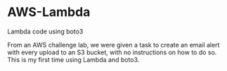 # AWS-Lambda
Lambda code using boto3

From an AWS challenge lab, we were given a task to create an email alert with every upload to an S3 bucket, with no instructions on how to do so. This is my first time using Lambda and boto3.
